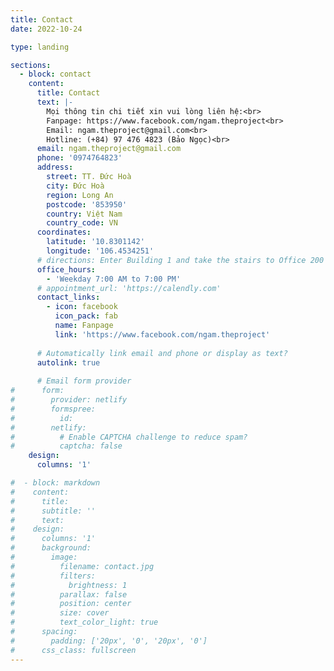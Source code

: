 ```yaml
---
title: Contact
date: 2022-10-24

type: landing

sections:
  - block: contact
    content:
      title: Contact
      text: |-
        Mọi thông tin chi tiết xin vui lòng liên hệ:<br>
        Fanpage: https://www.facebook.com/ngam.theproject<br>
        Email: ngam.theproject@gmail.com<br>
        Hotline: (+84) 97 476 4823 (Bảo Ngọc)<br>
      email: ngam.theproject@gmail.com
      phone: '0974764823'
      address:
        street: TT. Đức Hoà
        city: Đức Hoà
        region: Long An
        postcode: '853950'
        country: Việt Nam
        country_code: VN
      coordinates:
        latitude: '10.8301142'
        longitude: '106.4534251'
      # directions: Enter Building 1 and take the stairs to Office 200 on Floor 2
      office_hours:
        - 'Weekday 7:00 AM to 7:00 PM'
      # appointment_url: 'https://calendly.com'
      contact_links:
        - icon: facebook
          icon_pack: fab
          name: Fanpage
          link: 'https://www.facebook.com/ngam.theproject'
    
      # Automatically link email and phone or display as text?
      autolink: true
    
      # Email form provider
#      form:
#        provider: netlify
#        formspree:
#          id:
#        netlify:
#          # Enable CAPTCHA challenge to reduce spam?
#          captcha: false
    design:
      columns: '1'

#  - block: markdown
#    content:
#      title:
#      subtitle: ''
#      text:
#    design:
#      columns: '1'
#      background:
#        image: 
#          filename: contact.jpg
#          filters:
#            brightness: 1
#          parallax: false
#          position: center
#          size: cover
#          text_color_light: true
#      spacing:
#        padding: ['20px', '0', '20px', '0']
#      css_class: fullscreen
---
```

